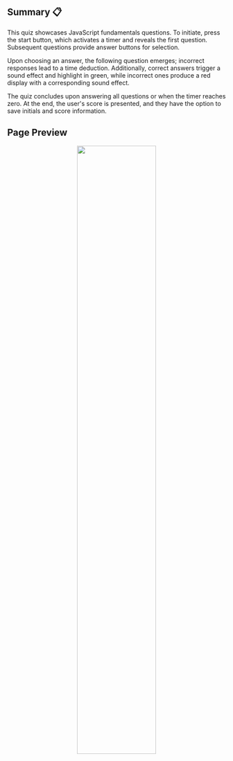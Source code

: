 ## Summary 📋

This quiz showcases JavaScript fundamentals questions. To initiate, press the start button, which activates a timer and reveals the first question. Subsequent questions provide answer buttons for selection.

Upon choosing an answer, the following question emerges; incorrect responses lead to a time deduction. Additionally, correct answers trigger a sound effect and highlight in green, while incorrect ones produce a red display with a corresponding sound effect.

The quiz concludes upon answering all questions or when the timer reaches zero. At the end, the user's score is presented, and they have the option to save initials and score information.

## Page Preview 

<p align="center">
<img src="https://github.com/CyberTech403/Simple-coding-quiz/blob/main/assets/Screenshot/gif-screenshot.gif" width = "60%" >
